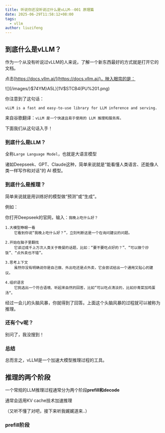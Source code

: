 ```yaml
---
title: 听说你还没听说过什么是vLLM--001 原理篇
date: 2025-06-29T11:58:12+08:00
tags:
  - vllm
author: liuzifeng
---
```

## 到底什么是vLLM？

作为一个从没有听说过vLLM的人来说，了解一个新东西最好的方式就是打开它的文档。

点击[https://docs.vllm.ai/](https://docs.vllm.ai/)，映入眼帘的是：

![](/images/}$74YM}A5L}]1V$STCB4(PU%201.png)

你注意到了这句话：

`vLLM is a fast and easy-to-use library for LLM inference and serving.`

来自谷歌翻译：`vLLM 是一个快速且易于使用的 LLM 推理和服务库。`

下面我们从这句话入手！

### 到底什么是LLM？

全称`Large Language Model`，也就是大语言模型

诸如Deepseek、GPT、Claude这种，简单来说就是“能看懂人类语言、还能像人类一样写作和对话”的 AI 模型。

### 到底什么是推理？

简单来说就是用训练好的模型做“预测”或“生成”。

例如：

你打开Deepseek的官网，输入：`我晚上吃什么好？`

```
1.大模型睁眼一看
	它看到你说“我晚上吃什么好？”，立刻判断这是一个在询问建议的问题。
        
2.开始在脑子里翻找
	它读过成千上万次人类关于晚餐的话题，比如：“要不要吃点好的？”、“可以做个炒饭”、“点外卖也不错”。
	   
3.思考上下文
    虽然你没有明确说你是自己做、外出吃还是点外卖，它会尝试给出一个通用又贴心的建议。
        
4.组织语言
    它挑选出一个符合语境、听起来自然的回答，比如“可以吃点清淡的，比如炒青菜加鸡蛋汤“。
```

经过一会儿的头脑风暴，你就得到了回答。上面这个头脑风暴的过程就可以被称为推理。

### 还有个v呢？

别问了，我没搜到！

### 总结

总而言之，vLLM是一个加速大模型推理过程的工具。

## 推理的两个阶段

一个常规的LLM推理过程通常分为两个阶段**prefill和decode**

通常会适用KV cache技术加速推理

（又听不懂了对吧，接下来听我娓娓道来..）

### prefill阶段





